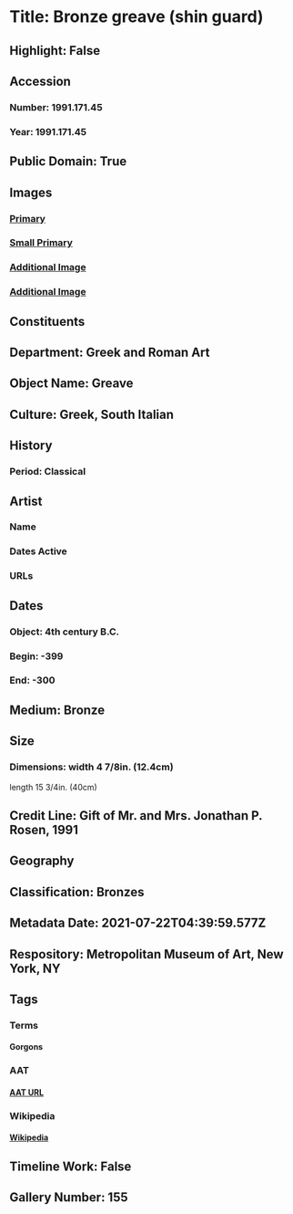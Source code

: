 # Title: Bronze greave (shin guard)
## Highlight: False
## Accession
### Number: 1991.171.45
### Year: 1991.171.45
## Public Domain: True
## Images
### [Primary](https://images.metmuseum.org/CRDImages/gr/original/DP-12501-009.jpg)
### [Small Primary](https://images.metmuseum.org/CRDImages/gr/web-large/DP-12501-009.jpg)
### [Additional Image](https://images.metmuseum.org/CRDImages/gr/original/DP-12501-010.jpg)
### [Additional Image](https://images.metmuseum.org/CRDImages/gr/original/DP-12501-011.jpg)
## Constituents
## Department: Greek and Roman Art
## Object Name: Greave
## Culture: Greek, South Italian
## History
### Period: Classical
## Artist
### Name
### Dates Active
### URLs
## Dates
### Object: 4th century B.C.
### Begin: -399
### End: -300
## Medium: Bronze
## Size
### Dimensions: width  4 7/8in. (12.4cm)
length  15 3/4in. (40cm)
## Credit Line: Gift of Mr. and Mrs. Jonathan P. Rosen, 1991
## Geography
## Classification: Bronzes
## Metadata Date: 2021-07-22T04:39:59.577Z
## Respository: Metropolitan Museum of Art, New York, NY
## Tags
### Terms
#### Gorgons
### AAT
#### [AAT URL](http://vocab.getty.edu/page/aat/300305364)
### Wikipedia
#### [Wikipedia]()
## Timeline Work: False
## Gallery Number: 155
